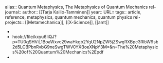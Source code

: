 alias:: Quantum Metaphysics, The Metaphysics of Quantum Mechanics
rel-journal::
author:: [[Tarja Kallio-Tamminen]]
year::
URL::
tags:: article, reference, metaphysics, quantum mechanics, quantum physics
rel-projects:: [[Metamechanica]], [[X-Science]], [[amt]]


-
- hook://file/kxyu6IiQJ?p=TU0gSHViL1BoaWxvc29waHkgb2YgU2NpZW5jZSwgRXBpc3RlbW9sb2d5LCBPbnRvbG9neSwgTWV0YXBoeXNpY3M=&n=The%20Metaphysics%20of%20Quantum%20Mechanics%2Epdf
-
